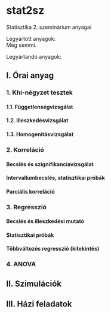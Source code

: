 # stat2sz
Statisztika 2. szeminárium anyagai
  
Legyártott anyagok:  
Még semmi.
  
Legyártandó anyagok:
## I. Órai anyag
### 1. Khi-négyzet tesztek
#### 1.1. Függetlenségvizsgálat
#### 1.2. Illeszkedésvizsgálat
#### 1.3. Homogenitásvizsgálat
### 2. Korreláció
#### Becslés és szignifikanciavizsgálat
#### Intervallumbecslés, statisztikai próbák
#### Parciális korreláció
### 3. Regresszió
#### Becslés és illeszkedési mutató
#### Statisztikai próbák
#### Többváltozós regresszió (kitekintés)
### 4. ANOVA
  
## II. Szimulációk
  
## III. Házi feladatok